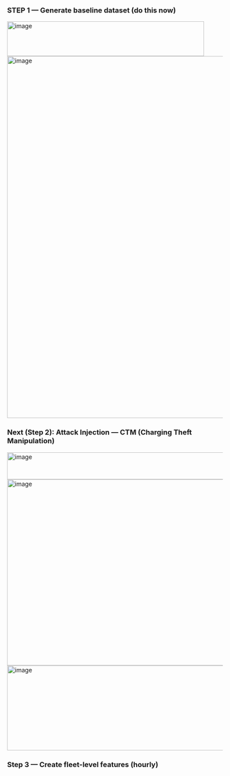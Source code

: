 ### STEP 1 — Generate baseline dataset (do this now)
<img width="460" height="81" alt="image" src="https://github.com/user-attachments/assets/1365896c-2df7-4c1c-ae24-cc93b94bc488" />

<img width="707" height="844" alt="image" src="https://github.com/user-attachments/assets/e03dbe2b-d96f-4003-b396-637dfe99320d" />

### Next (Step 2): Attack Injection — CTM (Charging Theft Manipulation)

<img width="643" height="63" alt="image" src="https://github.com/user-attachments/assets/b23e8448-f0aa-4423-9bcd-6159792faba3" />


<img width="935" height="434" alt="image" src="https://github.com/user-attachments/assets/52a34340-dc50-4c13-85b2-424ea4e6b23a" />
<img width="870" height="198" alt="image" src="https://github.com/user-attachments/assets/0ce93ca9-f324-485e-9551-16995694bdbb" />

### Step 3 — Create fleet-level features (hourly)
